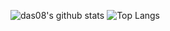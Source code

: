 <!--
### Hi there 👋


**das08/das08** is a ✨ _special_ ✨ repository because its `README.md` (this file) appears on your GitHub profile.

Here are some ideas to get you started:

- 🔭 I’m currently working on ...
- 🌱 I’m currently learning ...
- 👯 I’m looking to collaborate on ...
- 🤔 I’m looking for help with ...
- 💬 Ask me about ...
- 📫 How to reach me: ...
- 😄 Pronouns: ...
- ⚡ Fun fact: ...
-->

![das08's github stats](https://github-readme-stats.vercel.app/api?username=das08&count_private=true&include_all_commits=true&show_icons=true&theme=vue)
![Top Langs](https://github-readme-stats.vercel.app/api/top-langs/?username=das08&hide=CSS,scss&theme=vue&langs_count=6&layout=compact)
